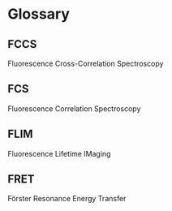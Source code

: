 # Glossary

## FCCS

Fluorescence Cross-Correlation Spectroscopy

## FCS

Fluorescence Correlation Spectroscopy

## FLIM

Fluorescence Lifetime IMaging

## FRET

Förster Resonance Energy Transfer